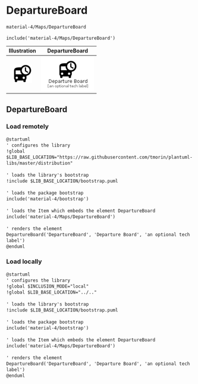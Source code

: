 # DepartureBoard


```text
material-4/Maps/DepartureBoard
```

```text
include('material-4/Maps/DepartureBoard')
```



| Illustration | DepartureBoard |
| :---: | :---: |
| ![illustration for Illustration](../../material-4/Maps/DepartureBoard.png) | ![illustration for DepartureBoard](../../material-4/Maps/DepartureBoard.Local.png) |




## DepartureBoard

### Load remotely
```plantuml
@startuml
' configures the library
!global $LIB_BASE_LOCATION="https://raw.githubusercontent.com/tmorin/plantuml-libs/master/distribution"

' loads the library's bootstrap
!include $LIB_BASE_LOCATION/bootstrap.puml

' loads the package bootstrap
include('material-4/bootstrap')

' loads the Item which embeds the element DepartureBoard
include('material-4/Maps/DepartureBoard')

' renders the element
DepartureBoard('DepartureBoard', 'Departure Board', 'an optional tech label')
@enduml
```

### Load locally
```plantuml
@startuml
' configures the library
!global $INCLUSION_MODE="local"
!global $LIB_BASE_LOCATION="../.."

' loads the library's bootstrap
!include $LIB_BASE_LOCATION/bootstrap.puml

' loads the package bootstrap
include('material-4/bootstrap')

' loads the Item which embeds the element DepartureBoard
include('material-4/Maps/DepartureBoard')

' renders the element
DepartureBoard('DepartureBoard', 'Departure Board', 'an optional tech label')
@enduml
```

